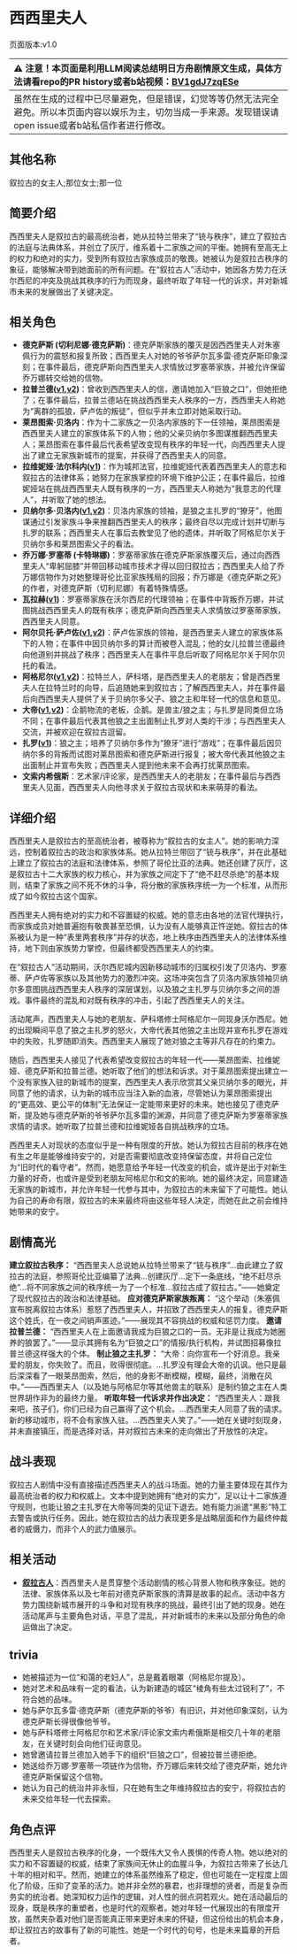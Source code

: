 # 西西里夫人
页面版本:v1.0
 

| :warning: 注意！本页面是利用LLM阅读总结明日方舟剧情原文生成，具体方法请看repo的PR history或者b站视频：[BV1gdJ7zqESe](https://www.bilibili.com/video/BV1gdJ7zqESe/)         |
|:----------------------------|
| 虽然在生成的过程中已尽量避免，但是错误，幻觉等等仍然无法完全避免。所以本页面内容以娱乐为主，切勿当成一手来源。发现错误请open issue或者b站私信作者进行修改。|



## 其他名称
叙拉古的女主人;那位女士;那一位
## 简要介绍
西西里夫人是叙拉古的最高统治者，她从拉特兰带来了“铳与秩序”，建立了叙拉古的法庭与法典体系，并创立了灰厅，维系着十二家族之间的平衡。她拥有至高无上的权力和绝对的实力，受到所有叙拉古家族成员的敬畏。她被认为是叙拉古秩序的象征，能够解决带到她面前的所有问题。在“叙拉古人”活动中，她因各方势力在沃尔西尼的冲突及挑战其秩序的行为而现身，最终听取了年轻一代的诉求，并对新城市未来的发展做出了关键决定。
## 相关角色
-   **德克萨斯 (切利尼娜·德克萨斯)**：德克萨斯家族的覆灭是因西西里夫人对朱塞佩行为的震怒和报复所致；西西里夫人对她的爷爷萨尔瓦多雷·德克萨斯印象深刻；在事件最后，德克萨斯向西西里夫人求情放过罗塞蒂家族，并被允许保留乔万娜转交给她的信物。
-   **拉普兰德([v1](char_140_whitew.md),[v2](../char_v3/char_140_whitew.md))**：曾收到西西里夫人的信，邀请她加入“巨狼之口”，但她拒绝了；在事件最后，拉普兰德站在挑战西西里夫人秩序的一方，西西里夫人称她为“离群的孤狼，萨卢佐的叛徒”，但似乎并未立即对她采取行动。
-   **莱昂图索·贝洛内**：作为十二家族之一贝洛内家族的下一任领袖，莱昂图索是西西里夫人建立的家族体系下的人物；他的父亲贝纳尔多图谋推翻西西里夫人；莱昂图索在事件最后代表希望改变现有秩序的年轻一代，向西西里夫人提出了建立无家族新城市的提案，并获得了西西里夫人的同意。
-   **拉维妮娅·法尔科内([v1](extended_char_69a349.md))**：作为城邦法官，拉维妮娅代表着西西里夫人的意志和叙拉古的法律体系；她努力在家族掌控的环境下维护公正；在事件最后，拉维妮娅站在挑战西西里夫人既有秩序的一方，西西里夫人称她为“我意志的代理人”，并听取了她的想法。
-   **贝纳尔多·贝洛内([v1](extended_char_55896c.md),[v2](../char_v3/extended_char_55896c.md))**：贝洛内家族的领袖，是狼之主扎罗的“獠牙”，他图谋通过引发家族斗争来推翻西西里夫人的秩序；最终自尽以完成计划并切断与扎罗的联系；西西里夫人在事后去教堂见了他的遗体，并听取了阿格尼尔关于贝纳尔多和莱昂图索父子的看法。
-   **乔万娜·罗塞蒂 (卡特琳娜)**：罗塞蒂家族在德克萨斯家族覆灭后，通过向西西里夫人“卑躬屈膝”并带回移动城市技术才得以回归叙拉古；西西里夫人给了乔万娜信物作为对她整理哥伦比亚家族残局的回报；乔万娜是《德克萨斯之死》的作者，对德克萨斯（切利尼娜）有着特殊情感。
-   **瓦拉赫([v1](extended_char_wa_la_he.md))**：罗塞蒂家族在沃尔西尼的代理领袖；在事件中背叛乔万娜，并试图挑战西西里夫人的既有秩序；德克萨斯向西西里夫人求情放过罗塞蒂家族，西西里夫人同意。
-   **阿尔贝托·萨卢佐([v1](extended_char_0050ab.md),[v2](../char_v3/extended_char_0050ab.md))**：萨卢佐家族的领袖，是西西里夫人建立的家族体系下的人物；在事件中因贝纳尔多的算计而被卷入混乱；他的女儿拉普兰德最终向他道别并挑战了秩序；西西里夫人在事件平息后听取了阿格尼尔关于阿尔贝托的看法。
-   **阿格尼尔([v1](extended_char_a_ge_ni_er.md),[v2](../char_v3/extended_char_a_ge_ni_er.md))**：拉特兰人，萨科塔，是西西里夫人的老朋友；曾是西西里夫人在拉特兰时的向导，后追随她来到叙拉古；了解西西里夫人，并在事件最后向西西里夫人提供了关于贝纳尔多父子、狼之主和年轻一代的信息和意见。
-   **大帝([v1](extended_char_da_di.md),[v2](../char_v3/extended_char_da_di.md))**：企鹅物流的老板，企鹅。是兽主/狼之主；与扎罗是同类但立场不同；在事件最后代表其他狼之主出面制止扎罗对人类的干涉；与西西里夫人交流，并被欢迎在叙拉古逗留。
-   **扎罗([v1](extended_char_zha_luo.md))**：狼之主；培养了贝纳尔多作为“獠牙”进行“游戏”；在事件最后因贝纳尔多的背叛而试图对莱昂图索和德克萨斯进行报复；被大帝代表其他狼之主出面制止并宣布失败；西西里夫人提到他未来不会再打扰莱昂图索。
-   **文索内希俄斯**：艺术家/评论家，是西西里夫人的老朋友；在事件最后与西西里夫人见面，西西里夫人向他寻求关于叙拉古现状和未来萌芽的看法。
## 详细介绍
西西里夫人是叙拉古的至高统治者，被尊称为“叙拉古的女主人”。她的影响力深远，控制着叙拉古的政治和家族体系。她从拉特兰带回了“铳与秩序”，并在此基础上建立了叙拉古的法庭和法律体系，参照了哥伦比亚的法典。她还创建了灰厅，这是叙拉古十二大家族的权力核心，并为家族之间定下了“绝不赶尽杀绝”的基本规则，结束了家族之间不死不休的斗争，将分散的家族秩序统一为一个标准，从而形成了如今叙拉古这个国家。

西西里夫人拥有绝对的实力和不容置疑的权威。她的意志由各地的法官代理执行，而家族成员对她普遍抱有敬畏甚至恐惧，认为没有人能够真正忤逆她。叙拉古的体系被认为是一种“表里两套秩序”并存的状态，地上秩序由西西里夫人的法律体系维持，地下则由家族势力掌控，但最终都受西西里夫人的约束。

在“叙拉古人”活动期间，沃尔西尼城内因新移动城市的归属权引发了贝洛内、罗塞蒂、萨卢佐等家族以及其他势力的激烈冲突。这场冲突包含了贝洛内家族领袖贝纳尔多意图挑战西西里夫人秩序的深层谋划，以及狼之主扎罗与贝纳尔多之间的游戏。事件最终的混乱和对既有秩序的冲击，引起了西西里夫人的关注。

活动尾声，西西里夫人与她的老朋友、萨科塔修士阿格尼尔一同现身沃尔西尼。她的出现瞬间平息了狼之主扎罗的怒火，大帝代表其他狼之主出现并宣布扎罗在游戏中的失败，扎罗随即消失。西西里夫人展现了她对狼之主等非凡存在的约束力。

随后，西西里夫人接见了代表希望改变叙拉古的年轻一代——莱昂图索、拉维妮娅、德克萨斯和拉普兰德。她听取了他们的想法和诉求。对于莱昂图索提出建立一个没有家族入驻的新城市的提案，西西里夫人表示欣赏其父亲贝纳尔多的眼光，并同意了他的请求，认为新的城市应当注入新的血液，尽管她认为莱昂图索提出的“更高效、更公平的体制”无法保证一定能带来更好的未来。她也接见了德克萨斯，提及她与德克萨斯的爷爷萨尔瓦多雷的渊源，并同意了德克萨斯为罗塞蒂家族求情的请求。她听取了拉普兰德和拉维妮娅各自挑战秩序的立场。

西西里夫人对现状的态度似乎是一种有限度的开放。她认为叙拉古目前的秩序在她有生之年是能够维持安宁的，对是否需要彻底改变持保留态度，并将自己定位为“旧时代的看守者”。然而，她愿意给予年轻一代改变的机会，或许是出于对新生力量的好奇，也或许是受到老朋友阿格尼尔和文的影响。她的最终决定，同意建造无家族的新城市，并允许年轻一代参与其中，为叙拉古的未来留下了可能性。她认为自己的寿命有限，叙拉古的未来最终将由这些年轻人决定，而她在此之前会维持她带来的安宁。
## 剧情高光
**建立叙拉古秩序：** “西西里夫人总说她从拉特兰带来了“铳与秩序”...由此建立了叙拉古的法庭，参照哥伦比亚编纂了法典...创建灰厅...定下一条底线，“绝不赶尽杀绝”...将不同家族之间的秩序统一为了一个标准...叙拉古成了叙拉古。”——她奠定了现代叙拉古的政治和法律基础。
**应对德克萨斯家族叛离：** “这个举动（朱塞佩宣布脱离叙拉古体系）惹怒了西西里夫人，并招致了西西里夫人的报复。德克萨斯这个姓氏，在一夜之间销声匿迹。”——展现其不容挑战的权威和惩罚力度。
**邀请拉普兰德：** “西西里夫人在上面邀请我成为巨狼之口的一员。无非是让我成为她圈养的狼罢了。”——显示其拥有名为“巨狼之口”的情报/执行机构，并试图招募像拉普兰德这样强大的个体。
**制止狼之主扎罗：** “大帝：向你宣布一个好消息。我亲爱的朋友，你失败了。而且，败得很彻底。...扎罗没有理会大帝的讥讽。他只是最后深深看了一眼莱昂图索，然后，他的身影不断模糊，模糊，最终，消散在风中。”——西西里夫人（以及她与阿格尼尔等其他兽主的联系）是制约狼之主在人类世界胡作非为的最终力量。
**听取年轻一代诉求并作出决定：** “西西里夫人：跟我来吧，孩子们，你们已经为自己赢得了这个机会。...西西里夫人同意了我的请求。新的移动城市，将不会有家族入驻。...西西里夫人笑了。”——她在关键时刻现身，并未直接镇压，而是选择对话，并对叙拉古未来的走向做出了开放性的决定。
## 战斗表现
叙拉古人剧情中没有直接描述西西里夫人的战斗场面。她的力量主要体现在其作为最高统治者的权力和权威上。文本中提到她拥有“绝对的实力”，足以让十二家族遵守规则，也能让狼之主扎罗在大帝等同类的见证下退去。她有能力派遣“黑影”特工去警告或执行任务。因此，她在叙拉古的战力表现更多是战略层面和作为最终仲裁者的威慑力，而非个人的武力值展示。
## 相关活动
-   **[叙拉古人](../stories/act21side.md)**：西西里夫人是贯穿整个活动剧情的核心背景人物和秩序象征。她的法律、家族体系以及七年前对德克萨斯家族的清算是故事的起点。活动中各方势力围绕新城市展开的斗争和对现有秩序的挑战，最终引出了她的现身。她在活动尾声与主要角色对话，平息了混乱，并对新城市的未来以及部分角色的命运做出了决定。
## trivia
*   她被描述为一位“和蔼的老妇人”，总是戴着眼罩（阿格尼尔提及）。
*   她对艺术和品味有一定的看法，认为新建造的城区“棱角有些太过锐利了”，不符合她的品味。
*   她与萨尔瓦多雷·德克萨斯（德克萨斯的爷爷）有旧识，并对他印象深刻，认为德克萨斯长得很像他爷爷。
*   她与萨科塔修士阿格尼尔和艺术家/评论家文索内希俄斯是相交几十年的老朋友，在关键时刻会向他们征询意见。
*   她曾邀请拉普兰德加入她手下的组织“巨狼之口”，但被拉普兰德拒绝。
*   她送给乔万娜·罗塞蒂一项链作为信物，乔万娜后来转交给了德克萨斯，她允许德克萨斯保留这个信物。
*   她认为自己的统治并非永恒，只在她有生之年维持叙拉古的安宁，将叙拉古的未来交给年轻一代去探索。
## 角色点评
西西里夫人是叙拉古秩序的化身，一个既伟大又令人畏惧的传奇人物。她以绝对的实力和不容置疑的权威，结束了家族间无休止的血腥斗争，为叙拉古带来了长达几十年的相对和平。然而，她建立的体系虽然维系了稳定，但也可能在一定程度上固化了阶级，压抑了变革的活力。她并非全然的暴君，也非理想的贤者，而是复杂而务实的统治者。她深知权力运作的逻辑，对人性的弱点洞若观火。她在活动最后的现身，既是秩序的重塑者，也是时代的观察者。她对年轻一代展现出的有限度开放，虽然夹杂着对他们是否能真正带来更好未来的怀疑，但这份给出的机会本身，却让叙拉古的故事有了新的可能性。她是一个时代的句号，也是未来篇章的开启者。